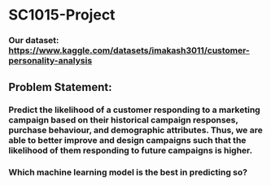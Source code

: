 # SC1015-Project

### Our dataset: https://www.kaggle.com/datasets/imakash3011/customer-personality-analysis 
## Problem Statement: 
### Predict the likelihood of a customer responding to a marketing campaign based on their historical campaign responses, purchase behaviour, and demographic attributes. Thus, we are able to better improve and design campaigns such that the likelihood of them responding to future campaigns is higher. 

### Which machine learning model is the best in predicting so?
